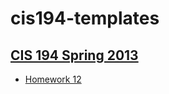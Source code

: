 # cis194-templates

## [CIS 194 Spring 2013][cis194]

- [Homework 12][hw12]


[cis194]: http://www.seas.upenn.edu/~cis194/spring13/
[hw12]:   http://www.seas.upenn.edu/~cis194/spring13/hw/12-monads.pdf
